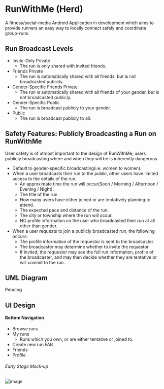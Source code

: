 # RunWithMe (Herd)
A fitness/social-media Android Application in development which aims to provide runners an easy way to locally connect safely and coordinate group-runs.

## Run Broadcast Levels

* Invite-Only Private
  * The run is only shared with invited friends.
* Friends Private
  * The run is automatically shared with all friends, but is not broadcasted publicly.
* Gender-Specific Friends Private
  * The run is automatically shared with all friends of your gender, but is not broadcasted publicly.
* Gender-Specific Public
  * The run is broadcast publicly to your gender.
* Public
  * The run is broadcast publicly to all.

## Safety Features: Publicly Broadcasting a Run on RunWithMe

User safety is of utmost important to the design of RunWithMe; users publicly broadcasting where and when they will be is inherently dangerous.

* Default to gender-specific broadcasting(i.e. women to women).
* When a user broadcasts their run to the public, other users have limited access to the details of the run.
  * An approximate time the run will occur(Soon / Morning / Afternoon / Evening / Night).
  * The title of the run.
  * How many users have either joined or are tentatively planning to attend.
  * The expected pace and distance of the run.
  * The city or township where the run will occur.
  * NO profile information on the user who broadcasted their run at all other than gender.
* When a user requests to join a publicly broadcasted run, the following occurs:
  * The profile information of the requestor is sent to the broadcaster.
  * The broadcaster may determine whether to invite the requestor.
  * If invited, the requestor may see the full run information, profile of the broadcaster, and may then decide whether they are tentative or will commit to the run.

## UML Diagram
Pending

## UI Design
#### Bottom Navigation

* Browse runs
* My runs
  * Runs which you own, or are either tentative or joined to.
* Create new run FAB
* Friends
* Profile

###### Early Stage Mock-up
![image](https://user-images.githubusercontent.com/77797048/130992445-ae6830fc-1914-4e26-bdb3-6dea9d03fe43.png)
